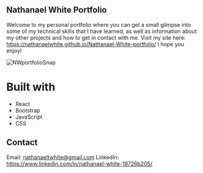 
## Nathanael White Portfolio


Welcome to my personal portfolio where you can get a small glimpse into some of my technical skills that I have learned, as well as information about my other projects and how to get in contact with me. Visit my site here: https://nathanaelwhite.github.io/Nathanael-White-portfolio/  I hope you enjoy!

![NWportfolioSnap](https://user-images.githubusercontent.com/77940998/138769042-00612933-1e53-413d-bb9e-6147fb7a630a.PNG)


# Built with

- React
- Bootstrap 
- JavaScript
- CSS

## Contact

Email: nathanaeltwhite@gmail.com
LinkedIn: https://www.linkedin.com/in/nathanael-white-19726b205/


